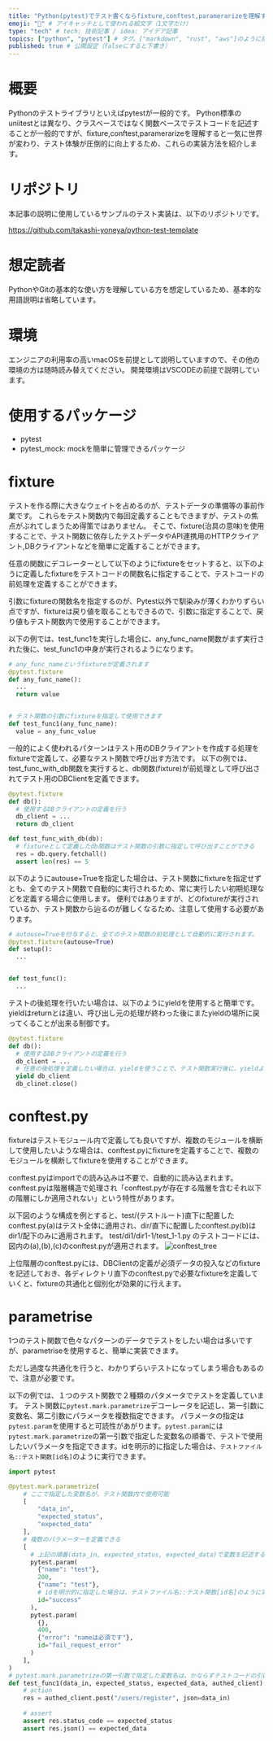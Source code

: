 ```yaml
---
title: "Python(pytest)でテスト書くならfixture,conftest,paramerarizeを理解すると世界が一気に変わる" # 記事のタイトル
emoji: "🐍" # アイキャッチとして使われる絵文字（1文字だけ）
type: "tech" # tech: 技術記事 / idea: アイデア記事
topics: ["python", "pytest"] # タグ。["markdown", "rust", "aws"]のように指定する
published: true # 公開設定（falseにすると下書き）
---
```


# 概要
Pythonのテストライブラリといえばpytestが一般的です。
Python標準のuniitestとは異なり、クラスベースではなく関数ベースでテストコードを記述することが一般的ですが、fixture,conftest,paramerarizeを理解すると一気に世界が変わり、テスト体験が圧倒的に向上するため、これらの実装方法を紹介します。


# リポジトリ
本記事の説明に使用しているサンプルのテスト実装は、以下のリポジトリです。

https://github.com/takashi-yoneya/python-test-template

# 想定読者
PythonやGitの基本的な使い方を理解している方を想定しているため、基本的な用語説明は省略しています。

# 環境
エンジニアの利用率の高いmacOSを前提として説明していますので、その他の環境の方は随時読み替えてください。
開発環境はVSCODEの前提で説明しています。

# 使用するパッケージ
- pytest
- pytest_mock: mockを簡単に管理できるパッケージ

# fixture
テストを作る際に大きなウェイトを占めるのが、テストデータの準備等の事前作業です。
これらをテスト関数内で毎回定義することもできますが、テストの焦点がぶれてしまうため得策ではありません。
そこで、fixture(治具の意味)を使用することで、テスト関数に依存したテストデータやAPI連携用のHTTPクライアント,DBクライアントなどを簡単に定義することができます。

任意の関数にデコレーターとして以下のようにfixtureをセットすると、以下のように定義したfixtureをテストコードの関数名に指定することで、テストコードの前処理を定義することができます。

引数にfixtureの関数名を指定するのが、Pytest以外で馴染みが薄くわかりずらい点ですが、fixtureは戻り値を取ることもできるので、引数に指定することで、戻り値もテスト関数内で使用することができます。

以下の例では、test_func1を実行した場合に、any_func_name関数がまず実行された後に、test_func1の中身が実行されるようになります。

```python
# any_func_nameというfixtureが定義されます
@pytest.fixture
def any_func_name():
  ...
  return value


# テスト関数の引数にfixtureを指定して使用できます
def test_func1(any_func_name):
  value = any_func_value
```

一般的によく使われるパターンはテスト用のDBクライアントを作成する処理をfixtureで定義して、必要なテスト関数で呼び出す方法です。
以下の例では、test_func_with_db関数を実行すると、db関数(fixture)が前処理として呼び出されてテスト用のDBClientを定義できます。

```python
@pytest.fixture
def db():
  # 使用するDBクライアントの定義を行う
  db_client = ...
  return db_client

def test_func_with_db(db):
  # fixtureとして定義したdb関数はテスト関数の引数に指定して呼び出すことができる
  res = db.query.fetchall()
  assert len(res) == 5 
```

以下のようにautouse=Trueを指定した場合は、テスト関数にfixtureを指定せずとも、全てのテスト関数で自動的に実行されるため、常に実行したい初期処理などを定義する場合に使用します。
便利ではありますが、どのfixtureが実行されているか、テスト関数から辿るのが難しくなるため、注意して使用する必要があります。

```python
# autouse=Trueを付与すると、全てのテスト関数の前処理として自動的に実行されます。
@pytest.fixture(autouse=True)
def setup():
  ...


def test_func():
  ...

```

テストの後処理を行いたい場合は、以下のようにyieldを使用すると簡単です。
yieldはreturnとは違い、呼び出し元の処理が終わった後にまたyieldの場所に戻ってくることが出来る制御です。

```python
@pytest.fixture
def db():
  # 使用するDBクライアントの定義を行う
  db_client = ...
  # 任意の後処理を定義したい場合は、yieldを使うことで、テスト関数実行後に、yieldより下の行の処理を実行できます。
  yield db_client
  db_clinet.close()

```

# conftest.py
fixtureはテストモジュール内で定義しても良いですが、複数のモジュールを横断して使用したいような場合は、conftest.pyにfixtureを定義することで、複数のモジュールを横断してfixtureを使用することができます。

conftest.pyはimportでの読み込みは不要で、自動的に読み込まれます。
conftest.pyは階層構造で処理され「conftest.pyが存在する階層を含むそれ以下の階層にしか適用されない」という特性があります。

以下図のような構成を例とすると、test/(テストルート)直下に配置したconftest.py(a)はテスト全体に適用され、dir/直下に配置したconftest.py(b)はdir1/配下のみに適用されます。
test/di1/dir1-1/test_1-1.py のテストコードには、図内の(a),(b),(c)のconftest.pyが適用されます。
![conftest_tree](/images/conftest_tree.png)

上位階層のconftest.pyには、DBClientの定義が必須データの投入などのfixtureを記述しておき、各ディレクトリ直下のconftest.pyで必要なfixtureを定義していくと、fixtureの共通化と個別化が効果的に行えます。


# parametrise
1つのテスト関数で色々なパターンのデータでテストをしたい場合は多いですが、parametriseを使用すると、簡単に実装できます。

ただし過度な共通化を行うと、わかりずらいテストになってしまう場合もあるので、注意が必要です。

以下の例では、１つのテスト関数で２種類のパタメータでテストを定義しています。
テスト関数に```pytest.mark.parametrize```デコーレータを記述し、第一引数に変数名、第二引数にパラメータを複数指定できます。
パラメータの指定は```pytest.param```を使用すると可読性があがります。```pytest.param```には```pytest.mark.parametrize```の第一引数で指定した変数名の順番で、テストで使用したいパラメータを指定できます。idを明示的に指定した場合は、```テストファイル名::テスト関数[id名]```のように実行できます。

```python
import pytest

@pytest.mark.parametrize(
    # ここで指定した変数名が、テスト関数内で使用可能
    [
        "data_in",
        "expected_status",
        "expected_data"
    ],
    # 複数のパラメーターを定義できる
    [
      # 上記の順番(data_in, expected_status, expected_data)で変数を記述する
      pytest.param(
        {"name": "test"},
        200,
        {"name": "test"},
        # idを明示的に指定した場合は、テストファイル名::テスト関数[id名]のように実行できる
        id="success"
      ),
      pytest.param(
        {},
        400,
        {"error": "nameは必須です"},
        id="fail_request_error"
      )
    ],
)
# pytest.mark.parametrizeの第一引数で指定した変数名は、かならずテストコードの引数に指定する必要がある。
def test_func1(data_in, expected_status, expected_data, authed_client):
    # action
    res = authed_client.post("/users/register", json=data_in)
    
    # assert
    assert res.status_code == expected_status
    assert res.json() == expected_data
```

<!-- # mocker
私は基本的にはMockは使いたくない派ですが、外部連携やテスト対応するのが非常に工数がかかる部分については
mockerを使ってMock化します。

pytestではpytest_mockをinstallすると簡単です。

Mockを多用してしまうと、実際の動作に関わらずMockが決まった値を返してしまい意味のないテストになってしまう場合があるので(偽陽性)、Mockするかの判断は慎重に行う必要があります。

Mock化には、patchを使用します。
mocker.patchに指定するPathが少し特殊ですが、テスト対象の関数のPath+Mockしたい関数をドットで繋ぐ形式で記述します。
patchの第一引数で指定した関数やメソッドを任意のMockに置き換えることができます。
また、patchしたObjectを保持しておくと、p.assert_once()のように、対象の処理が何度実行されたかなどについてもチェックすることができます。

```python
from pytest_mock import MockerFixture

def test_func1(mocker: MockerFixture):
  # patchを適用すると、指定した関数はreturn_valueに指定した値を返すようになる
  p = mocker.patch("app.module.external_api.get_wather", return_value=[{"hoge": "piyo"}])

  # mockした関数を実行する
  res = get_wather("test")

  # patchした関数が一度だけ実行されたことを確認する
  p.assert_once()

  # Mock化したので、patchのreturn_valueと値と一致する
  assert res == {"hoge": "piyo"}
```

```python
# app.module.external_api.py

def get_wather(code) -> dict[str, str]:
  ...
  return result


``` -->
